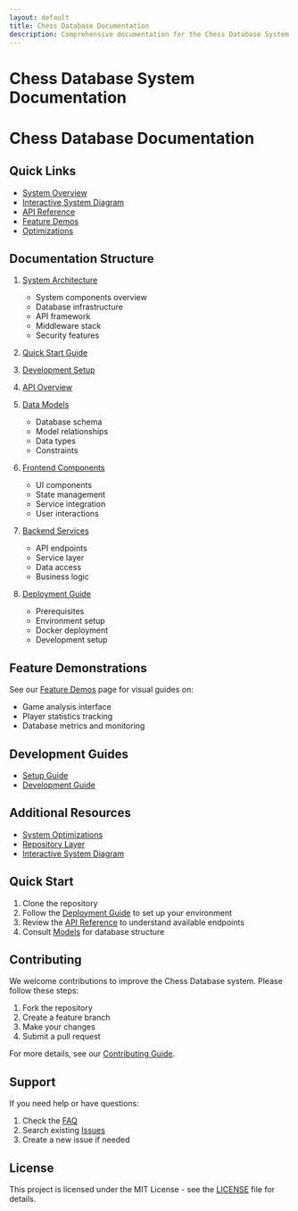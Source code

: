 ```yaml
---
layout: default
title: Chess Database Documentation
description: Comprehensive documentation for the Chess Database System
---
```


# Chess Database System Documentation

# Chess Database Documentation

## Quick Links

- [System Overview](index.md)
- [Interactive System Diagram](system-diagram.md)
- [API Reference](api-reference.md)
- [Feature Demos](demos.md)
- [Optimizations](optimizations.md)

## Documentation Structure

1. [System Architecture](architecture.md)
   - System components overview
   - Database infrastructure
   - API framework
   - Middleware stack
   - Security features

1. [Quick Start Guide](guides/quickstart.md)
2. [Development Setup](guides/setup.md)
3. [API Overview](api-reference.md)

3. [Data Models](backend/models.md)
   - Database schema
   - Model relationships
   - Data types
   - Constraints

4. [Frontend Components](frontend/components.md)
   - UI components
   - State management
   - Service integration
   - User interactions

5. [Backend Services](backend/api.md)
   - API endpoints
   - Service layer
   - Data access
   - Business logic

6. [Deployment Guide](deployment.md)
   - Prerequisites
   - Environment setup
   - Docker deployment
   - Development setup

## Feature Demonstrations

See our [Feature Demos](demos.md) page for visual guides on:
- Game analysis interface
- Player statistics tracking
- Database metrics and monitoring

## Development Guides

- [Setup Guide](guides/setup.md)
- [Development Guide](guides/development.md)

## Additional Resources

- [System Optimizations](optimizations.md)
- [Repository Layer](backend/repository.md)
- [Interactive System Diagram](system-diagram.md)

## Quick Start

1. Clone the repository
2. Follow the [Deployment Guide](deployment.md) to set up your environment
3. Review the [API Reference](api-reference.md) to understand available endpoints
4. Consult [Models](backend/models.md) for database structure

## Contributing

We welcome contributions to improve the Chess Database system. Please follow these steps:

1. Fork the repository
2. Create a feature branch
3. Make your changes
4. Submit a pull request

For more details, see our [Contributing Guide](CONTRIBUTING.md).

## Support

If you need help or have questions:

1. Check the [FAQ](guides/faq.md)
2. Search existing [Issues](https://github.com/nessaee/chess-database/issues)
3. Create a new issue if needed

## License

This project is licensed under the MIT License - see the [LICENSE](LICENSE) file for details.
